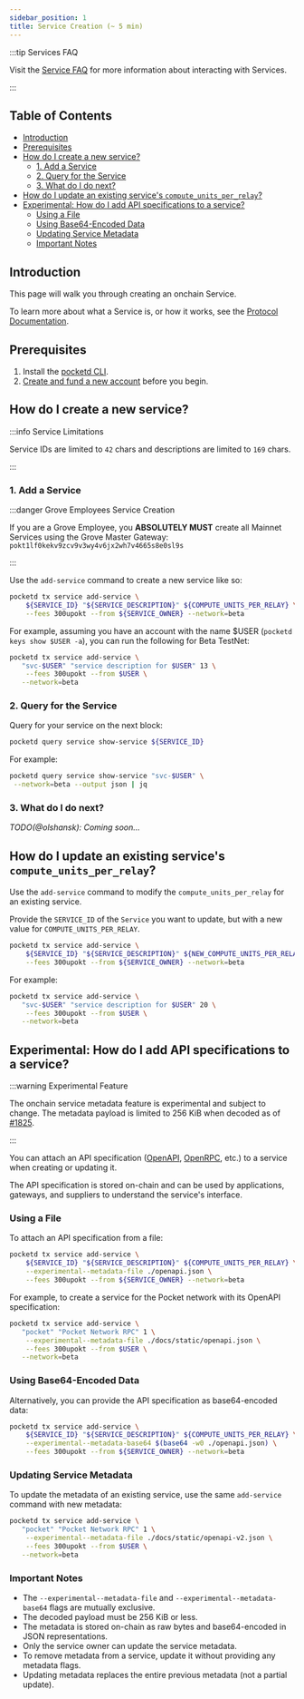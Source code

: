```yaml
---
sidebar_position: 1
title: Service Creation (~ 5 min)
---
```


<!-- TODO(@olshansky):

- Add details about maintaining a service
- Add details about deleting a service
- Add details about updating the service API
- Add details about updating the service description
- Add details about updating the service compute units per relay -->

:::tip Services FAQ

Visit the [Service FAQ](../4_faq/1_service_faq.md) for more information about interacting with Services.

:::

## Table of Contents <!-- omit in toc -->

- [Introduction](#introduction)
- [Prerequisites](#prerequisites)
- [How do I create a new service?](#how-do-i-create-a-new-service)
  - [1. Add a Service](#1-add-a-service)
  - [2. Query for the Service](#2-query-for-the-service)
  - [3. What do I do next?](#3-what-do-i-do-next)
- [How do I update an existing service's `compute_units_per_relay`?](#how-do-i-update-an-existing-services-compute_units_per_relay)
- [Experimental: How do I add API specifications to a service?](#experimental-how-do-i-add-api-specifications-to-a-service)
  - [Using a File](#using-a-file)
  - [Using Base64-Encoded Data](#using-base64-encoded-data)
  - [Updating Service Metadata](#updating-service-metadata)
  - [Important Notes](#important-notes)

## Introduction

This page will walk you through creating an onchain Service.

To learn more about what a Service is, or how it works, see the [Protocol Documentation](../../protocol/).

## Prerequisites

1. Install the [pocketd CLI](../../2_explore/2_account_management/1_pocketd_cli.md).
2. [Create and fund a new account](../../2_explore/2_account_management/2_create_new_account_cli.md) before you begin.

## How do I create a new service?

:::info Service Limitations

Service IDs are limited to `42` chars and descriptions are limited to `169` chars.

:::

### 1. Add a Service

:::danger Grove Employees Service Creation

If you are a Grove Employee, you **ABSOLUTELY MUST** create all Mainnet Services using the Grove Master Gateway: `pokt1lf0kekv9zcv9v3wy4v6jx2wh7v4665s8e0sl9s`

:::

Use the `add-service` command to create a new service like so:

```bash
pocketd tx service add-service \
    ${SERVICE_ID} "${SERVICE_DESCRIPTION}" ${COMPUTE_UNITS_PER_RELAY} \
    --fees 300upokt --from ${SERVICE_OWNER} --network=beta
```

For example, assuming you have an account with the name $USER (`pocketd keys show $USER -a`), you can run the following for Beta TestNet:

```bash
pocketd tx service add-service \
   "svc-$USER" "service description for $USER" 13 \
    --fees 300upokt --from $USER \
   --network=beta
```

### 2. Query for the Service

Query for your service on the next block:

```bash
pocketd query service show-service ${SERVICE_ID}
```

For example:

```bash
pocketd query service show-service "svc-$USER" \
 --network=beta --output json | jq
```

### 3. What do I do next?

_TODO(@olshansk): Coming soon..._

## How do I update an existing service's `compute_units_per_relay`?

Use the `add-service` command to modify the `compute_units_per_relay` for an existing service.

Provide the `SERVICE_ID` of the `Service` you want to update, but with a new value for `COMPUTE_UNITS_PER_RELAY`.

```bash
pocketd tx service add-service \
    ${SERVICE_ID} "${SERVICE_DESCRIPTION}" ${NEW_COMPUTE_UNITS_PER_RELAY} \
    --fees 300upokt --from ${SERVICE_OWNER} --network=beta
```

For example:

```bash
pocketd tx service add-service \
   "svc-$USER" "service description for $USER" 20 \
    --fees 300upokt --from $USER \
   --network=beta
```

## Experimental: How do I add API specifications to a service?

:::warning Experimental Feature

The onchain service metadata feature is experimental and subject to change.
The metadata payload is limited to 256 KiB when decoded as of [#1825](https://github.com/pokt-network/poktroll/pull/1825).

:::

You can attach an API specification ([OpenAPI](https://www.openapis.org/), [OpenRPC](https://open-rpc.org/),
etc.) to a service when creating or updating it.

The API specification is stored on-chain and can be used by applications, gateways, and suppliers to understand the service's interface.

### Using a File

To attach an API specification from a file:

```bash
pocketd tx service add-service \
    ${SERVICE_ID} "${SERVICE_DESCRIPTION}" ${COMPUTE_UNITS_PER_RELAY} \
    --experimental--metadata-file ./openapi.json \
    --fees 300upokt --from ${SERVICE_OWNER} --network=beta
```

For example, to create a service for the Pocket network with its OpenAPI specification:

```bash
pocketd tx service add-service \
   "pocket" "Pocket Network RPC" 1 \
    --experimental--metadata-file ./docs/static/openapi.json \
    --fees 300upokt --from $USER \
   --network=beta
```

### Using Base64-Encoded Data

Alternatively, you can provide the API specification as base64-encoded data:

```bash
pocketd tx service add-service \
    ${SERVICE_ID} "${SERVICE_DESCRIPTION}" ${COMPUTE_UNITS_PER_RELAY} \
    --experimental--metadata-base64 $(base64 -w0 ./openapi.json) \
    --fees 300upokt --from ${SERVICE_OWNER} --network=beta
```

### Updating Service Metadata

To update the metadata of an existing service, use the same `add-service` command with new metadata:

```bash
pocketd tx service add-service \
   "pocket" "Pocket Network RPC" 1 \
    --experimental--metadata-file ./docs/static/openapi-v2.json \
    --fees 300upokt --from $USER \
   --network=beta
```

### Important Notes

- The `--experimental--metadata-file` and `--experimental--metadata-base64` flags are mutually exclusive.
- The decoded payload must be 256 KiB or less.
- The metadata is stored on-chain as raw bytes and base64-encoded in JSON representations.
- Only the service owner can update the service metadata.
- To remove metadata from a service, update it without providing any metadata flags.
- Updating metadata replaces the entire previous metadata (not a partial update).
